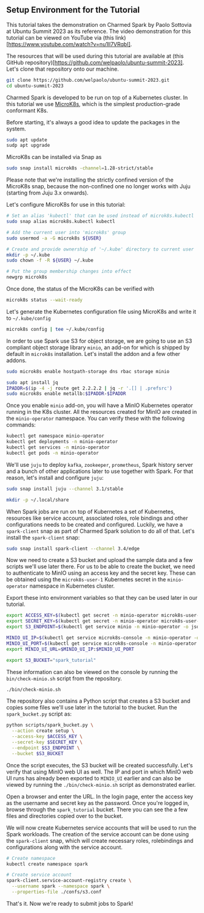 ## Setup Environment for the Tutorial

This tutorial takes the demonstration on Charmed Spark by Paolo Sottovia at Ubuntu Summit 2023 as its reference. The video demonstration for this tutorial can be viewed on YouTube via (this link)[https://www.youtube.com/watch?v=nu1ll7VRqbI].

The resources that will be used during this tutorial are available at (this GitHub repository)[https://github.com/welpaolo/ubuntu-summit-2023]. Let's clone that repository onto our machine.

```bash
git clone https://github.com/welpaolo/ubuntu-summit-2023.git
cd ubuntu-summit-2023
```

Charmed Spark is developed to be run on top of a Kubernetes cluster. In this tutorial we use [MicroK8s](https://microk8s.io/), which is the simplest production-grade conformant K8s.

Before starting, it's always a good idea to update the packages in the system.

```bash
sudo apt update
sudp apt upgrade
```

MicroK8s can be installed via Snap as

```bash
sudo snap install microk8s -channel=1.28-strict/stable
```

Please note that we're installing the strictly confined version of the MicroK8s snap, because the non-confined one no longer works with Juju (starting from Juju 3.x onwards).

Let's configure MicroK8s for use in this tutorial:

```bash
# Set an alias 'kubectl' that can be used instead of microk8s.kubectl
sudo snap alias microk8s.kubectl kubectl

# Add the current user into 'microk8s' group
sudo usermod -a -G microk8s ${USER}

# Create and provide ownership of '~/.kube' directory to current user
mkdir -p ~/.kube
sudo chown -f -R ${USER} ~/.kube

# Put the group membership changes into effect
newgrp microk8s
```

Once done, the status of the MicroK8s can be verified with

```bash
microk8s status --wait-ready
```

Let's generate the Kubernetes configuration file using MicroK8s and write it to `~/.kube/config`

```bash
microk8s config | tee ~/.kube/config
```

In order to use Spark use S3 for object storage, we are going to use an S3 compliant object storage library `minio`, an add-on for which is shipped by default in `microk8s` installation. Let's install the addon and a few other addons.

```bash
sudo microk8s enable hostpath-storage dns rbac storage minio

sudo apt install jq
IPADDR=$(ip -4 -j route get 2.2.2.2 | jq -r '.[] | .prefsrc')
sudo microk8s enable metallb:$IPADDR-$IPADDR
```

Once you enable `minio` add-on, you will have a MinIO Kubernetes operator running in the K8s cluster. All the resources created for MinIO are created in the `minio-operator` namespace. You can verify these with the following commands:

```bash
kubectl get namespace minio-operator
kubectl get deployments -n minio-operator
kubectl get services -n minio-operator
kubectl get pods -n minio-operator
```

We'll use `juju` to deploy `kafka`, `zookeeper`, `prometheus`, Spark history server and a bunch of other applications later to use together with Spark. For that reason, let's install and configure `juju`:

```bash
sudo snap install juju --channel 3.1/stable

mkdir -p ~/.local/share
```

When Spark jobs are run on top of Kubernetes a set of Kubernetes, resources like service account, associated roles, role bindings and other configurations needs to be created and configured. Luckily, we have a `spark-client` snap as part of Charmed Spark solution to do all of that. Let's install the `spark-client` snap:

```bash
sudo snap install spark-client --channel 3.4/edge
```

Now we need to create a S3 bucket and upload the sample data and a few scripts we'll use later there. For us to be able to create the bucket, we need to authenticate to MinIO using an access key and the secret key. These can be obtained using the `microk8s-user-1` Kubernetes secret in the `minio-operator` namespace in Kubernetes cluster.

Export these into environment variables so that they can be used later in our tutorial.

```bash
export ACCESS_KEY=$(kubectl get secret -n minio-operator microk8s-user-1 -o jsonpath='{.data.CONSOLE_ACCESS_KEY}' | base64 -d)
export SECRET_KEY=$(kubectl get secret -n minio-operator microk8s-user-1 -o jsonpath='{.data.CONSOLE_SECRET_KEY}' | base64 -d)
export S3_ENDPOINT=$(kubectl get service minio -n minio-operator -o jsonpath='{.spec.clusterIP}')

MINIO_UI_IP=$(kubectl get service microk8s-console -n minio-operator -o jsonpath='{.spec.clusterIP}')
MINIO_UI_PORT=$(kubectl get service microk8s-console -n minio-operator -o jsonpath='{.spec.ports[0].port}')
export MINIO_UI_URL=$MINIO_UI_IP:$MINIO_UI_PORT

export S3_BUCKET="spark_tutorial"
```

These information can also be viewed on the console by running the `bin/check-minio.sh` script from the repository.

```bash
./bin/check-minio.sh
```

The repository also contains a Python script that creates a S3 bucket and copies some files we'll use later in the tutorial to the bucket. Run the `spark_bucket.py` script as:

```bash
python scripts/spark_bucket.py \
  --action create setup \
  --access-key $ACCESS_KEY \
  --secret-key $SECRET_KEY \
  --endpoint $S3_ENDPOINT \
  --bucket $S3_BUCKET
```

Once the script executes, the S3 bucket will be created successfully. Let's verify that using MinIO web UI as well. The IP and port in which MinIO web UI runs has already been exported to `MINIO_UI` earlier and can also be viewed by running the `./bin/check-minio.sh` script as demonstrated earlier.


Open a browser and enter the URL. In the login page, enter the access key as the username and secret key as the password. Once you're logged in, browse through the `spark_tutorial` bucket. There you can see the a few files and directories copied over to the bucket.

We will now create Kubernetes service accounts that will be used to run the Spark workloads. The creation of the service account can be done using the `spark-client` snap, which will create necessary roles, rolebindings and configurations along with the service account.

```bash
# Create namespace
kubectl create namespace spark

# Create service account
spark-client.service-account-registry create \
  --username spark --namespace spark \
  --properties-file ./confs/s3.conf
```

That's it. Now we're ready to submit jobs to Spark!